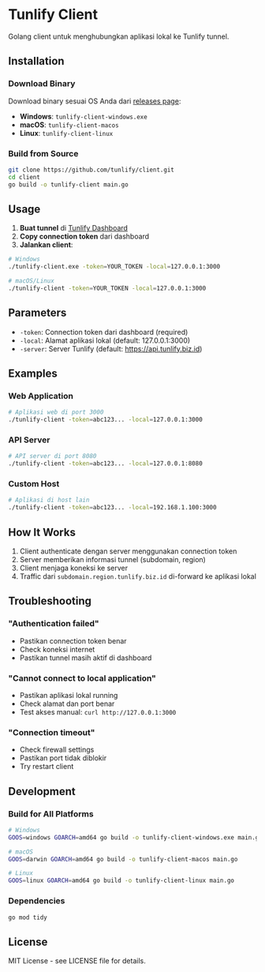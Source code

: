 # Tunlify Client

Golang client untuk menghubungkan aplikasi lokal ke Tunlify tunnel.

## Installation

### Download Binary
Download binary sesuai OS Anda dari [releases page](https://github.com/tunlify/client/releases/latest):

- **Windows**: `tunlify-client-windows.exe`
- **macOS**: `tunlify-client-macos`
- **Linux**: `tunlify-client-linux`

### Build from Source
```bash
git clone https://github.com/tunlify/client.git
cd client
go build -o tunlify-client main.go
```

## Usage

1. **Buat tunnel** di [Tunlify Dashboard](https://tunlify.biz.id/dashboard)
2. **Copy connection token** dari dashboard
3. **Jalankan client**:

```bash
# Windows
./tunlify-client.exe -token=YOUR_TOKEN -local=127.0.0.1:3000

# macOS/Linux
./tunlify-client -token=YOUR_TOKEN -local=127.0.0.1:3000
```

## Parameters

- `-token`: Connection token dari dashboard (required)
- `-local`: Alamat aplikasi lokal (default: 127.0.0.1:3000)
- `-server`: Server Tunlify (default: https://api.tunlify.biz.id)

## Examples

### Web Application
```bash
# Aplikasi web di port 3000
./tunlify-client -token=abc123... -local=127.0.0.1:3000
```

### API Server
```bash
# API server di port 8080
./tunlify-client -token=abc123... -local=127.0.0.1:8080
```

### Custom Host
```bash
# Aplikasi di host lain
./tunlify-client -token=abc123... -local=192.168.1.100:3000
```

## How It Works

1. Client authenticate dengan server menggunakan connection token
2. Server memberikan informasi tunnel (subdomain, region)
3. Client menjaga koneksi ke server
4. Traffic dari `subdomain.region.tunlify.biz.id` di-forward ke aplikasi lokal

## Troubleshooting

### "Authentication failed"
- Pastikan connection token benar
- Check koneksi internet
- Pastikan tunnel masih aktif di dashboard

### "Cannot connect to local application"
- Pastikan aplikasi lokal running
- Check alamat dan port benar
- Test akses manual: `curl http://127.0.0.1:3000`

### "Connection timeout"
- Check firewall settings
- Pastikan port tidak diblokir
- Try restart client

## Development

### Build for All Platforms
```bash
# Windows
GOOS=windows GOARCH=amd64 go build -o tunlify-client-windows.exe main.go

# macOS
GOOS=darwin GOARCH=amd64 go build -o tunlify-client-macos main.go

# Linux
GOOS=linux GOARCH=amd64 go build -o tunlify-client-linux main.go
```

### Dependencies
```bash
go mod tidy
```

## License

MIT License - see LICENSE file for details.